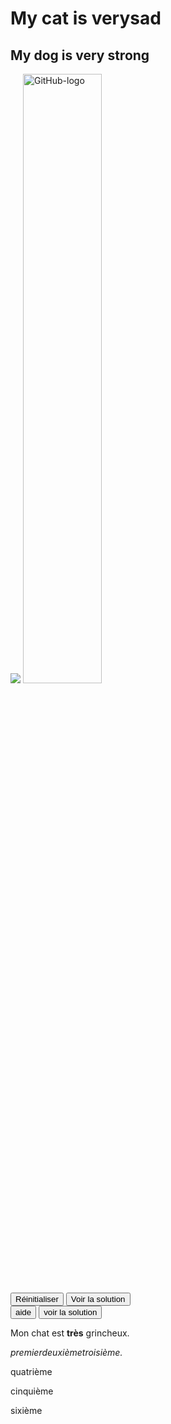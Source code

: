 <!DOCTYPE html>
<html lang="en">
<head>
    <meta charset="UTF-8">
    <meta name="viewport" content="width=device-width, initial-scale=1.0">
    <title>Document</title>
</head>
<h1>My cat is <strong>very</strong>sad</h1>
<h2>My dog is very strong</h2>
<img
  src="https://raw.githubusercontent.com/mdn/beginner-html-site/gh-pages/images/firefox-icon.png" />
<img src="https://1000logos.net/wp-content/uploads/2021/05/GitHub-logo.png" width="50%" alt="GitHub-logo" /> 

<div class="playable-buttons">
    <input id="reset" type="button" value="Réinitialiser" />
    <input id="solution" type="button" value="Voir la solution" />
  </div>
  
<div class="playable-buttons">
    <input id="help" type="button" value="aide" />
    <input id="solution" type="button" value="voir la solution" />
<p>Mon chat est <strong>très</strong> grincheux.</p>
<em>premier</em><em>deuxième</em><em>troisième.</em>

<p>quatrième</p>
<p>cinquième</p>
<p>sixième</p>

<body>
    
</body>
</html>


